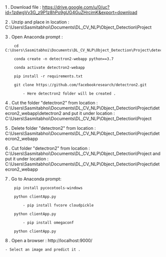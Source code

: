 1 . Download file : https://drive.google.com/u/0/uc?id=1zdwgVv3G_z9P1z8hPo9gUG4GuZHrcimK&export=download

2 . Unzip and place in location : C:\Users\Sasmitabhoi\Documents\DL_CV_NLP\Object_Detection\Project

3 . Open Anaconda prompt :

		cd C:\Users\Sasmitabhoi\Documents\DL_CV_NLP\Object_Detection\Project\detecron2_webapp
    
		conda create -n detectron2-webapp python==3.7
    
		conda activate detectron2-webapp
    
		pip install -r requirements.txt
    
		git clone https://github.com/facebookresearch/detectron2.git 
    
			- Here detectron2 folder will be created .
      
4 . Cut the folder "detectron2" from location : C:\Users\Sasmitabhoi\Documents\DL_CV_NLP\Object_Detection\Project\detecron2_webapp\detectron2
	and put it under location : C:\Users\Sasmitabhoi\Documents\DL_CV_NLP\Object_Detection\Project
  
5 . Delete folder "detectron2" from location : C:\Users\Sasmitabhoi\Documents\DL_CV_NLP\Object_Detection\Project\detecron2_webapp

6 . Cut folder "detectron2" from location : C:\Users\Sasmitabhoi\Documents\DL_CV_NLP\Object_Detection\Project
	and put it under location : C:\Users\Sasmitabhoi\Documents\DL_CV_NLP\Object_Detection\Project\detecron2_webapp
  
7 . Go to Anaconda prompt:

		pip install pycocotools-windows
    
		python clientApp.py
    
			- pip install fvcore cloudpickle
      
		python clientApp.py
    
			- pip install omegaconf
      
		python clientApp.py
    
8 . Open a browser : http://localhost:9000/

	- Select an image and predict it .
